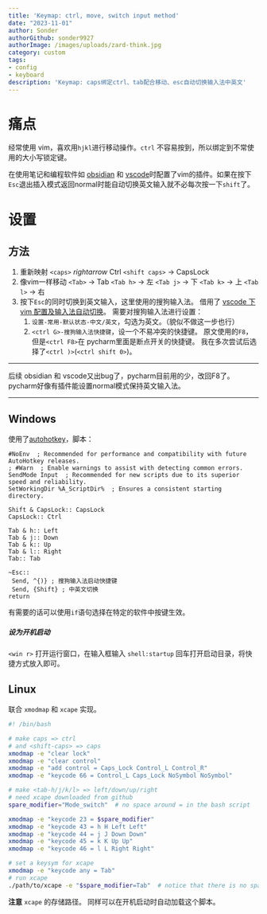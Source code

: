 ```yaml
---
title: 'Keymap: ctrl, move, switch input method'
date: "2023-11-01"
author: Sonder
authorGithub: sonder9927
authorImage: /images/uploads/zard-think.jpg
category: custom
tags:
- config
- keyboard
description: 'Keymap: caps绑定ctrl、tab配合移动、esc自动切换输入法中英文'
---
```


# 痛点

经常使用 vim，喜欢用`hjkl`进行移动操作。`ctrl` 不容易按到，所以绑定到不常使用的大小写锁定键。

在使用笔记和编程软件如 [obsidian](https://obsidian.md/) 和 [vscode](https://code.visualstudio.com/)时配置了vim的插件。如果在按下`Esc`退出插入模式返回normal时能自动切换英文输入就不必每次按一下`shift`了。

# 设置

## 方法

1. 重新映射
`<caps>` $rightarrow$ Ctrl
  `<shift caps>` $\rightarrow$ CapsLock
2. 像vim一样移动
  `<Tab>` $\rightarrow$ Tab
  `<Tab h>` $\rightarrow$ 左
  `<Tab j>` $\rightarrow$ 下
  `<Tab k>` $\rightarrow$ 上
  `<Tab l>` $\rightarrow$ 右
3. 按下`Esc`的同时切换到英文输入，这里使用的搜狗输入法。
    借用了 [vscode 下 vim 配置及输入法自动切换](https://blog.csdn.net/pdx_ll/article/details/124095712)。
  需要对搜狗输入法进行设置：
    1. `设置-常用-默认状态-中文/英文`，勾选为英文。（貌似不做这一步也行）
    2. `<ctrl G>-搜狗输入法快捷键`，设一个不易冲突的快捷键。
原文使用的`F8`，但是`<ctrl F8>`在 pycharm里面是断点开关的快捷键。
我在多次尝试后选择了`<ctrl )>`(`<ctrl shift 0>`)。

---
后续
obsidian 和 vscode又出bug了，pycharm目前用的少，改回F8了。
pycharm好像有插件能设置normal模式保持英文输入法。

---

## Windows

使用了[autohotkey](https://www.autohotkey.com/)，脚本：

```autohotkey
#NoEnv  ; Recommended for performance and compatibility with future AutoHotkey releases.
; #Warn  ; Enable warnings to assist with detecting common errors.
SendMode Input  ; Recommended for new scripts due to its superior speed and reliability.
SetWorkingDir %A_ScriptDir%  ; Ensures a consistent starting directory.

Shift & CapsLock:: CapsLock
CapsLock:: Ctrl

Tab & h:: Left
Tab & j:: Down
Tab & k:: Up
Tab & l:: Right
Tab:: Tab

~Esc::
 Send, ^{)} ; 搜狗输入法启动快捷键
 Send, {Shift} ; 中英文切换
return
```

有需要的话可以使用`if`语句选择在特定的软件中按键生效。

##### 设为开机启动

`<win r>` 打开运行窗口，在输入框输入 `shell:startup` 回车打开启动目录，将快捷方式放入即可。

## Linux

联合 `xmodmap` 和 `xcape` 实现。

```bash
#! /bin/bash

# make caps => ctrl
# and <shift-caps> => caps
xmodmap -e "clear lock"
xmodmap -e "clear control"
xmodmap -e "add control = Caps_Lock Control_L Control_R"
xmodmap -e "keycode 66 = Control_L Caps_Lock NoSymbol NoSymbol"

# make <tab-h/j/k/l> => left/down/up/right
# need xcape downloaded from github
spare_modifier="Mode_switch"  # no space around = in the bash script

xmodmap -e "keycode 23 = $spare_modifier"
xmodmap -e "keycode 43 = h H Left Left"
xmodmap -e "keycode 44 = j J Down Down"
xmodmap -e "keycode 45 = k K Up Up"
xmodmap -e "keycode 46 = l L Right Right"

# set a keysym for xcape
xmodmap -e "keycode any = Tab"
# run xcape
./path/to/xcape -e "$spare_modifier=Tab"  # notice that there is no space around =
```

**注意** `xcape` 的存储路径。
同样可以在开机启动时自动加载这个脚本。
